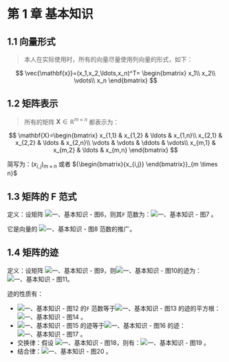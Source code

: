 # 第 1 章 基本知识

## 1.1 向量形式

> 本人在实际使用时，所有的向量尽量使用列向量的形式，如下：

$$
\vec{\mathbf{x}}=(x_1,x_2,\ldots,x_n)^T=
\begin{bmatrix}
x_1\\
x_2\\
\vdots\\
x_n
\end{bmatrix}
$$

## 1.2 矩阵表示

> 所有的矩阵 $\mathbf{X} \in \mathbb{R}^{m \times n}$ 都表示为：

$$
\mathbf{X}=\begin{bmatrix}
x_{1,1} & x_{1,2} & \ldots & x_{1,n}\\
x_{2,1} & x_{2,2} & \ldots & x_{2,n}\\
\vdots & \vdots & \ddots & \vdots\\
x_{m,1} & x_{m,2} & \ldots & x_{m,n}
\end{bmatrix}
$$

简写为：$(x_{i,j})_{m \times n}$ 或者 ${\begin{bmatrix}{x_{i,j}}
\end{bmatrix}}_{m \times n}$

## 1.3 矩阵的 F 范式

定义：设矩阵 ![一、基本知识 - 图6](https://gitee.com/wugenqiang/PictureBed/raw/master/NoteBook/20200619111047.svg)，则其`F` 范数为：![一、基本知识 - 图7](https://gitee.com/wugenqiang/PictureBed/raw/master/NoteBook/20200619111053.svg) 。

它是向量的 ![一、基本知识 - 图8](https://gitee.com/wugenqiang/PictureBed/raw/master/NoteBook/20200619111058.svg) 范数的推广。



## 1.4 矩阵的迹

定义：设矩阵 ![一、基本知识 - 图9](https://gitee.com/wugenqiang/PictureBed/raw/master/NoteBook/20200619111357.svg)，则![一、基本知识 - 图10](https://gitee.com/wugenqiang/PictureBed/raw/master/NoteBook/20200619111501.svg)的迹为： ![一、基本知识 - 图11](https://gitee.com/wugenqiang/PictureBed/raw/master/NoteBook/20200619111458.svg)。

迹的性质有：

- ![一、基本知识 - 图12](https://gitee.com/wugenqiang/PictureBed/raw/master/NoteBook/20200619111723.svg) 的`F` 范数等于![一、基本知识 - 图13](https://gitee.com/wugenqiang/PictureBed/raw/master/NoteBook/20200619111725.svg) 的迹的平方根：![一、基本知识 - 图14](https://gitee.com/wugenqiang/PictureBed/raw/master/NoteBook/20200619111728.svg) 。
- ![一、基本知识 - 图15](https://gitee.com/wugenqiang/PictureBed/raw/master/NoteBook/20200619111731.svg) 的迹等于![一、基本知识 - 图16](https://gitee.com/wugenqiang/PictureBed/raw/master/NoteBook/20200619111734.svg) 的迹：![一、基本知识 - 图17](https://gitee.com/wugenqiang/PictureBed/raw/master/NoteBook/20200619111738.svg) 。
- 交换律：假设 ![一、基本知识 - 图18](https://gitee.com/wugenqiang/PictureBed/raw/master/NoteBook/20200619111742.svg)，则有：![一、基本知识 - 图19](https://gitee.com/wugenqiang/PictureBed/raw/master/NoteBook/20200619111746.svg) 。
- 结合律：![一、基本知识 - 图20](https://gitee.com/wugenqiang/PictureBed/raw/master/NoteBook/20200619111804.svg) 。